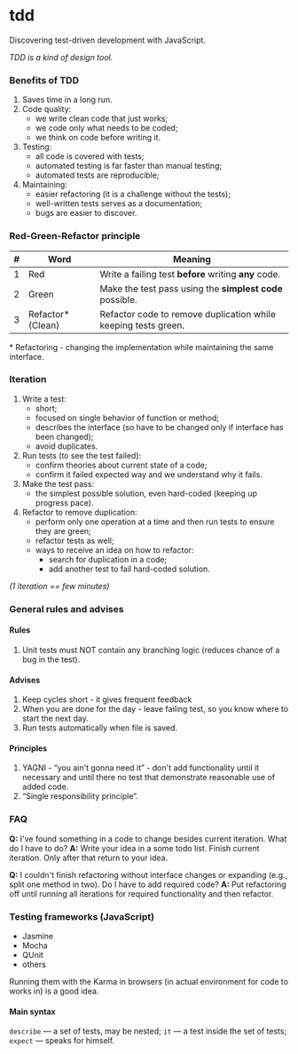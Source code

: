# tdd
Discovering test-driven development with JavaScript.

*TDD is a kind of design tool.*

### Benefits of TDD

1. Saves time in a long run.
2. Code quality:
	- we write clean code that just works;
	- we code only what needs to be coded;
	- we think on code before writing it.
3. Testing:
	- all code is covered with tests;
	- automated testing is far faster than manual testing;
	- automated tests are reproducible;
4. Maintaining:
	- easier refactoring (it is a challenge without the tests);
	- well-written tests serves as a documentation;
	- bugs are easier to discover.


### Red-Green-Refactor principle

|#  | Word   | Meaning                                                                 |
|---|--------|-------------------------------------------------------------------------|
|1  |Red     |Write a failing test **before** writing **any** code.                    |
|2  |Green   |Make the test pass using the **simplest code** possible.                 |
|3  |Refactor\* (Clean)|Refactor code to remove duplication while keeping tests green. |

\* Refactoring - changing the implementation while maintaining the same interface.

### Iteration

1. Write a test:
	- short;
	- focused on single behavior of function or method;
	- describes the interface (so have to be changed only if interface has been changed);
	- avoid duplicates.
2. Run tests (to see the test failed):
	- confirm theories about current state of a code;
	- confirm it failed expected way and we understand why it fails.
3. Make the test pass:
	- the simplest possible solution, even hard-coded (keeping up progress pace).
4. Refactor to remove duplication:
	- perform only one operation at a time and then run tests to ensure they are green;
	- refactor tests as well;
	- ways to receive an idea on how to refactor:
		- search for duplication in a code;
		- add another test to fail hard-coded solution.

*(1 iteration == few minutes)*


### General rules and advises

#### Rules

1. Unit tests must NOT contain any branching logic (reduces chance of a bug in the test).

#### Advises

1. Keep cycles short - it gives frequent feedback
2. When you are done for the day - leave failing test, so you know where to start the next day.
3. Run tests automatically when file is saved.

#### Principles

1. YAGNI - “you ain't gonna need it” - don't add functionality until it necessary and until there no test that demonstrate reasonable use of added code.
2. “Single responsibility principle”.

### FAQ

**Q:** I've found something in a code to change besides current iteration. What do I have to do?
**A:** Write your idea in a some todo list. Finish current iteration. Only after that return to your idea.

**Q:** I couldn't finish refactoring without interface changes or expanding (e.g., split one method in two). Do I have to add required code?
**A:** Put refactoring off until running all iterations for required functionality and then refactor.

### Testing frameworks (JavaScript)

- Jasmine
- Mocha
- QUnit
- others

Running them with the Karma in browsers (in actual environment for code to works in) is a good idea.

#### Main syntax
```describe``` — a set of tests, may be nested;
```it``` — a test inside the set of tests;
```expect``` — speaks for himself.

